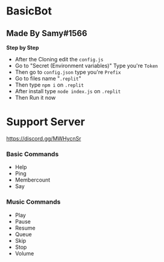 # BasicBot
## Made By Samy#1566

**Step by Step**
- After the Cloning edit the `config.js`
- Go to "Secret (Environment variables)" Type you're `Token`
- Then go to `config.json` type you're `Prefix`
- Go to files name "`.replit`"
- Then type `npm i` on `.replit`
- After install type `node index.js` on `.replit`
- Then Run it now

# Support Server
https://discord.gg/MWHycnSr

### Basic Commands
- Help
- Ping
- Membercount
- Say
### Music Commands
- Play
- Pause
- Resume
- Queue
- Skip
- Stop
- Volume
